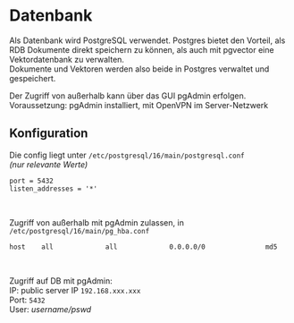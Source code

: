 # Datenbank

Als Datenbank wird PostgreSQL verwendet. Postgres bietet den Vorteil, als RDB Dokumente direkt speichern zu können, als auch
mit pgvector eine Vektordatenbank zu verwalten. <br>
Dokumente und Vektoren werden also beide in Postgres verwaltet und gespeichert. <br>

Der Zugriff von außerhalb kann über das GUI pgAdmin erfolgen.<br>
Voraussetzung: pgAdmin installiert, mit OpenVPN im Server-Netzwerk

## Konfiguration

Die config liegt unter `/etc/postgresql/16/main/postgresql.conf` <br>
_(nur relevante Werte)_
```
port = 5432
listen_addresses = '*'
```
<br>

Zugriff von außerhalb mit pgAdmin zulassen, in `/etc/postgresql/16/main/pg_hba.conf`
```
host    all             all             0.0.0.0/0               md5 
```
<br>

Zugriff auf DB mit pgAdmin:<br>
IP: public server IP `192.168.xxx.xxx`<br>
Port: `5432`<br>
User: _username/pswd_<br>
